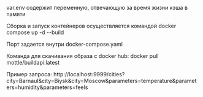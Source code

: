var.env содержит переменную, отвечающую за время жизни кэша в памяти

Сборка и запуск контейнеров осуществляется командой docker compose up -d --build

Порт задается внутри docker-compose.yaml

Команда для скачивания образа с docker hub: docker pull mottle/buildapi:latest

Пример запроса: http://localhost:9999/cities?city=Barnaul&city=Biysk&city=Moscow&parameters=temperature&parameters=humidity&parameters=feels
